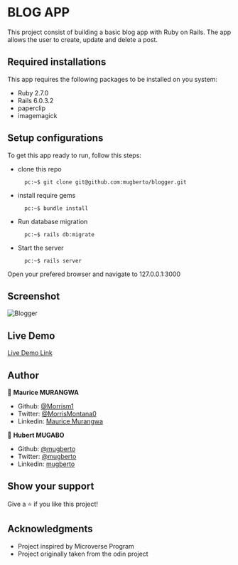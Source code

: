 # BLOG APP

This project consist of building a basic blog app with Ruby on Rails. 
The app allows the user to create, update and delete a post.


## Required installations
This app requires the following packages to be installed on you system:

* Ruby 2.7.0
* Rails 6.0.3.2
* paperclip
* imagemagick


## Setup configurations

To get this app ready to run, follow this steps:

* clone this repo

        pc:~$ git clone git@github.com:mugberto/blogger.git

* install require gems

        pc:~$ bundle install

* Run database migration

        pc:~$ rails db:migrate

* Start the server

        pc:~$ rails server

Open your prefered browser and navigate to 127.0.0.1:3000


## Screenshot

![Blogger](https://user-images.githubusercontent.com/14215157/91541200-4093b700-e91c-11ea-970b-5a503c3374f4.png)


## Live Demo

[Live Demo Link](https://rocky-reaches-44839.herokuapp.com/)


## Author

👤 **Maurice MURANGWA**

- Github: [@Morrism1](https://github.com/Morrism1) 
- Twitter: [@MorrisMontana0](https://twitter.com/MurangwaMorris) 
- Linkedin: [Maurice Murangwa](https://www.linkedin.com/in/mauricemurangwa/)  


👤 **Hubert MUGABO**

- Github: [@mugberto](https://github.com/mugberto)
- Twitter: [@mugberto](https://twitter.com/mugberto)
- Linkedin: [mugberto](https://www.linkedin.com/in/hubert-mugabo-23144b6a/)

## Show your support

Give a ⭐️ if you like this project!

## Acknowledgments

- Project inspired by Microverse Program
- Project originally taken from the odin project